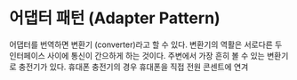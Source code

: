# 어댑터 패턴 (Adapter Pattern)
어댑터를 번역하면 변환기 (converter)라고 할 수 있다. 변환기의 역활은 서로다른 두 인터페이스 사이에 통신이 간으하게 하는 것이다. 주변에서 가장 흔히 볼 수 있는 변환기로 충전기가 있다. 휴대폰 충전기의 경우 휴대폰을 직접 전원 콘센트에 연겨